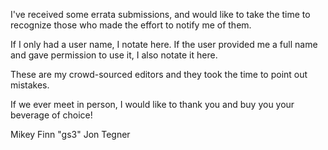 I've received some errata submissions, and would like to take the time to 
recognize those who made the effort to notify me of them.

If I only had a user name, I notate here. If the user provided me a full name
and gave permission to use it, I also notate it here.

These are my crowd-sourced editors and they took the time to point out mistakes.

If we ever meet in person, I would like to thank you and buy you your beverage
of choice!

Mikey Finn
"gs3"
Jon Tegner

